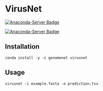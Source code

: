 # VirusNet

[![Anaconda-Server Badge](https://anaconda.org/genomenet/virusnet/badges/version.svg)](https://anaconda.org/genomenet/virusnet)

[![Anaconda-Server Badge](https://anaconda.org/genomenet/virusnet/badges/latest_release_relative_date.svg)](https://anaconda.org/genomenet/virusnet)

## Installation

```
conda install -y -c genomenet virusnet
```

## Usage

```
virusnet -i example.fasta -o prediction.tsv
```
